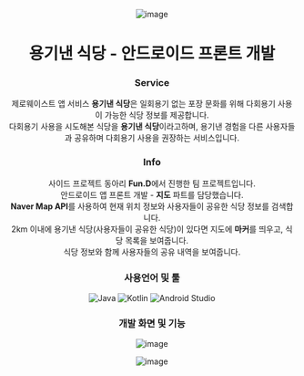 <div align="center">

  
  ![image](https://user-images.githubusercontent.com/52526003/173365458-d08d5a5b-ccf9-4577-9469-8e7a7ec44ebc.png)<Br>
 
  
  # 용기낸 식당 - 안드로이드 프론트 개발
  
  ### Service
  제로웨이스트 앱 서비스 <strong>용기낸 식당</strong>은 일회용기 없는 포장 문화를 위해 다회용기 사용이 가능한 식당 정보를 제공합니다.<br>
  다회용기 사용을 시도해본 식당을 <strong>용기낸 식당</strong>이라고하며, 용기낸 경험을 다른 사용자들과 공유하며 다회용기 사용을 권장하는 서비스입니다. <br>
  
  ### Info
  사이드 프로젝트 동아리 <strong>Fun.D</strong>에서 진행한 팀 프로젝트입니다. <br>
  안드로이드 앱 프론트 개발 - <strong>지도</strong> 파트를 담당했습니다.<br>
    <strong>Naver Map API</strong>를 사용하여 현재 위치 정보와 사용자들이 공유한 식당 정보를 검색합니다.<br>
    2km 이내에 용기낸 식당(사용자들이 공유한 식당)이 있다면 지도에 <strong>마커</strong>를 띄우고, 식당 목록을 보여줍니다.<br>
    식당 정보와 함께 사용자들의 공유 내역을 보여줍니다.<br>
  
   ### 사용언어 및 툴
 ![Java](https://img.shields.io/badge/java-%23ED8B00.svg?style=for-the-badge&logo=java&logoColor=white)
  <img alt="Kotlin" src ="https://img.shields.io/badge/Kotlin-blueviolet.svg?&style=for-the-badge&logo=Kotlin&logoColor=white"/>
  ![Android Studio](https://img.shields.io/badge/Android%20Studio-3DDC84.svg?style=for-the-badge&logo=android-studio&logoColor=white)

  
 
   ### 개발 화면 및 기능
![image](https://user-images.githubusercontent.com/52526003/173378306-49498321-e916-4de4-b227-3f3b7491009e.png)
  
  
  ![image](https://user-images.githubusercontent.com/52526003/173380217-09ce0f66-bd95-429d-84a8-809a48946496.png)

  
</div>
